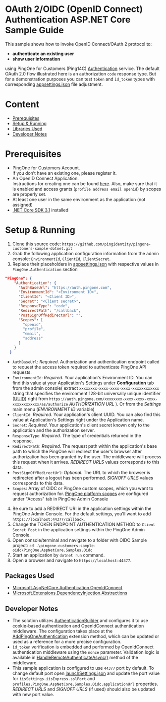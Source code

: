 # OAuth 2/OIDC (OpenID Connect) Authentication ASP.NET Core Sample Guide

This sample shows how to invoke OpenID Connect/OAuth 2 protocol to:
 - **authenticate an existing user**
 - **show user information** 

using PingOne for Customers (Ping14C) [Authentication](https://apidocs.pingidentity.com/pingone/customer/v1/api/auth/p1-a_Authorize/) service.
The default OAuth 2.0 flow illustrated here is an authorization `code` response type. But for a demonstration purposes you can test `token` and `id_token` types with corresponding [appsettings.json](./PingOne.AspNetCore.Samples.Oidc/appsettings.json) file adjustment. 

# Content 
- [Prerequisites](#prerequisites)
- [Setup & Running](#setup--running)
- [Libraries Used](#packages-used)
- [Developer Notes](#developer-notes)

# Prerequisites

- PingOne for Customers Account.  
If you don’t have an existing one, please register it.
- An OpenID Connect Application.  
Instructions for creating one can be found [here](https://apidocs.pingidentity.com/pingone/customer/v1/api/guide/p1_gettingStarted/#Configure-an-application-connection). 
Also, make sure that it is enabled and access grants (`profile address email openid`) by scopes are properly set.
- At least one user in the same environment as the application (not assigned)
- [.NET Core SDK 3.1](https://dotnet.microsoft.com/download/dotnet-core/3.1) installed

# Setup & Running
1. Clone this source code: `https://github.com/pingidentity/pingone-customers-sample-dotnet.git`
2. Grab the following application configuration information from the admin console: `EnvironmentId`, `ClientId`, `ClientSecret`.
3. Replace their placeholders in [appsettings.json](./PingOne.AspNetCore.Samples.Oidc/appsettings.json) with respective values in `PingOne.Authentication` section
```json
"PingOne": {
    "Authentication": {
      "AuthBaseUrl": "https://auth.pingone.com",
      "EnvironmentId": "<Environment ID>",
      "ClientId": "<Client ID>",
      "Secret": "<Client secret>",
      "ResponseType": "code",
      "RedirectPath": "/callback",
      "PostSignOffRedirectUrl": "", 
      "Scopes": [
        "openid",
        "profile",
        "email",
        "address"
      ]
    }
  }
```
- `AuthBaseUrl`: *Required*. Authorization and authentication endpoint called to request the access token required to authenticate PingOne API requests.
- `EnvironmentId`: *Required*. Your application's Environment ID. You can find this value at your Application's Settings under **Configuration** tab from the admin console( extract `xxxxxxxx-xxxx-xxxx-xxxx-xxxxxxxxxxxx` string that specifies the environment 128-bit universally unique identifier ([UUID](https://tools.ietf.org/html/rfc4122)) right from `https://auth.pingone.com/xxxxxxxx-xxxx-xxxx-xxxx-xxxxxxxxxxxx/as/authorize` *AUTHORIZATION URL* ). Or from the *Settings* main menu (*ENVIRONMENT ID* variable)
- `ClientId`: *Required*. Your application's client UUID. You can also find this value at Application's Settings right under the Application name.
- `Secret`: *Required*. Your application's client secret known only to the application and the authorization server.
- `ResponseType`: *Required*. The type of credentials returned in the response.
- `RedirectPath`: *Required*. The request path within the application's base path to which the PingOne will redirect the user's browser after authorization has been granted by the user. The middleware will process this request when it arrives. *REDIRECT URLS* values corresponds to this data.
- `PostSignOffRedirectUrl`: *Optional*. The URL to which the browser is redirected after a logout has been performed. *SIGNOFF URLS* values corresponds to this data. 
- `Scopes`:  Array of OIDC or PingOne custom scopes, which you want to request authorization for. [PingOne platform scopes](https://apidocs.pingidentity.com/pingone/customer/v1/api/auth/p1-a_AccessServices/#PingOne-platform-scopes-and-endpoint-operations) are configured under "Access" tab in PingOne Admin Console
4. Be sure to add a REDIRECT URI in the application settings within the PingOne Admin Console. For the default settings, you'll want to add `https://localhost:44377/callback`.
5. Change the TOKEN ENDPOINT AUTHENTICATION METHOD to `Client Secret Post` in the application settings within the PingOne Admin Console.
6. Open console/terminal and navigate to a folder with OIDC Sample project: `cd .\pingone-customers-sample-oidc\PingOne.AspNetCore.Samples.Oidc`
7. Start an application by `dotnet run` command.
8. Open a browser and navigate to `https://localhost:44377`.

## Packages Used
- [Microsoft.AspNetCore.Authentication.OpenIdConnect](https://www.nuget.org/packages/Microsoft.AspNetCore.Authentication.OpenIdConnect)
- [Microsoft.Extensions.DependencyInjection.Abstractions](https://www.nuget.org/packages/Microsoft.Extensions.DependencyInjection.Abstractions)

## Developer Notes
- The solution utilizes [AuthenticationBuilder](https://docs.microsoft.com/en-us/dotnet/api/microsoft.aspnetcore.authentication.authenticationbuilder?view=aspnetcore-3.0&viewFallbackFrom=aspnetcore-3.1) and configures it to use cookie-based authentication and OpenIdConnect authentication middleware. The configuration takes place at the [AddPingOneAuthentication](../pingone-netcore-sdk/PingOne.Core/Configuration/Extensions/AddAuthenticationExtensions.cs#L24) extension method, which can be updated or used as a reference for a more precise configuration.
- `id_token` verification is embedded and performed by OpenIdConnect authentication middleware using the `nonce` parameter. Validation logic is available in [HandleRemoteAuthenticateAsync()](https://github.com/aspnet/AspNetCore/blob/9a3aacb56af7221bfb29d851ee6b7c883650ddf6/src/Security/Authentication/OpenIdConnect/src/OpenIdConnectHandler.cs#L479) method of the middleware.  
- This sample application is configured to use `44377` port by default. To change default port open [launchSettings.json](./PingOne.AspNetCore.Samples.Oidc/Properties/launchSettings.json) and update the port value for `iisSettings.iisExpress.sslPort` and `profiles.PingOne.AspNetCore.Samples.Oidc.applicationUrl` properties. *REDIRECT URLS* and *SIGNOFF URLS* (if used) should also be updated with new port value.

